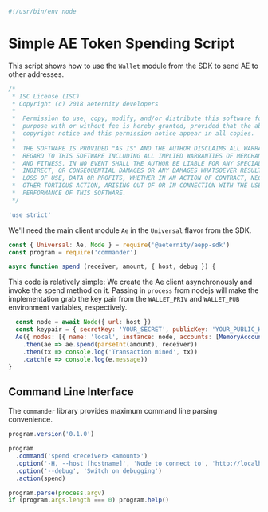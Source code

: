 





  

```js
#!/usr/bin/env node

```







# Simple AE Token Spending Script

This script shows how to use the `Wallet` module from the SDK to send AE to
other addresses.


  

```js
/*
 * ISC License (ISC)
 * Copyright (c) 2018 aeternity developers
 *
 *  Permission to use, copy, modify, and/or distribute this software for any
 *  purpose with or without fee is hereby granted, provided that the above
 *  copyright notice and this permission notice appear in all copies.
 *
 *  THE SOFTWARE IS PROVIDED "AS IS" AND THE AUTHOR DISCLAIMS ALL WARRANTIES WITH
 *  REGARD TO THIS SOFTWARE INCLUDING ALL IMPLIED WARRANTIES OF MERCHANTABILITY
 *  AND FITNESS. IN NO EVENT SHALL THE AUTHOR BE LIABLE FOR ANY SPECIAL, DIRECT,
 *  INDIRECT, OR CONSEQUENTIAL DAMAGES OR ANY DAMAGES WHATSOEVER RESULTING FROM
 *  LOSS OF USE, DATA OR PROFITS, WHETHER IN AN ACTION OF CONTRACT, NEGLIGENCE OR
 *  OTHER TORTIOUS ACTION, ARISING OUT OF OR IN CONNECTION WITH THE USE OR
 *  PERFORMANCE OF THIS SOFTWARE.
 */

'use strict'


```







We'll need the main client module `Ae` in the `Universal` flavor from the SDK.


  

```js
const { Universal: Ae, Node } = require('@aeternity/aepp-sdk')
const program = require('commander')

async function spend (receiver, amount, { host, debug }) {

```







This code is relatively simple: We create the Ae client asynchronously and
invoke the spend method on it. Passing in `process` from nodejs will make
the implementation grab the key pair from the `WALLET_PRIV` and
`WALLET_PUB` environment variables, respectively.


  

```js
  const node = await Node({ url: host })
  const keypair = { secretKey: 'YOUR_SECRET', publicKey: 'YOUR_PUBLIC_KEY' }
  Ae({ nodes: [{ name: 'local', instance: node, accounts: [MemoryAccount({ keypair })] }], debug, process })
    .then(ae => ae.spend(parseInt(amount), receiver))
    .then(tx => console.log('Transaction mined', tx))
    .catch(e => console.log(e.message))
}


```







## Command Line Interface

The `commander` library provides maximum command line parsing convenience.


  

```js
program.version('0.1.0')

program
  .command('spend <receiver> <amount>')
  .option('-H, --host [hostname]', 'Node to connect to', 'http://localhost:3013')
  .option('--debug', 'Switch on debugging')
  .action(spend)

program.parse(process.argv)
if (program.args.length === 0) program.help()


```




